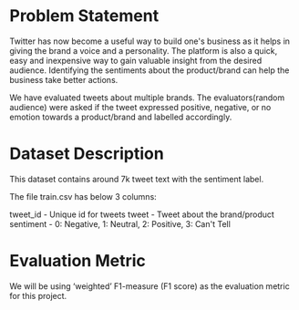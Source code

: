 # Problem Statement

Twitter has now become a useful way to build one's business as it helps in giving the brand a voice and a personality. The platform is also a quick, easy and inexpensive way to gain valuable insight from the desired audience. Identifying the sentiments about the product/brand can help the business take better actions.

We have evaluated tweets about multiple brands. The evaluators(random audience) were asked if the tweet expressed positive, negative, or no emotion towards a product/brand and labelled accordingly.

# Dataset Description

This dataset contains around 7k tweet text with the sentiment label.

The file train.csv has below 3 columns:

tweet_id - Unique id for tweets 
tweet - Tweet about the brand/product 
sentiment - 0: Negative, 1: Neutral, 2: Positive, 3: Can't Tell

# Evaluation Metric

We will be using ‘weighted’ F1-measure (F1 score) as the evaluation metric for this project.
